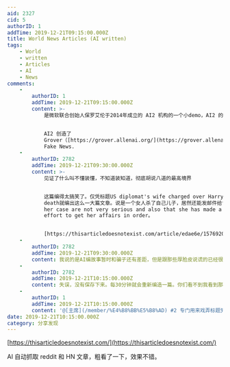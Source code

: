 ```yaml
---
aid: 2327
cid: 5
authorID: 1
addTime: 2019-12-21T09:15:00.000Z
title: World News Articles (AI written)
tags:
    - World
    - written
    - Articles
    - AI
    - News
comments:
    -
        authorID: 1
        addTime: 2019-12-21T09:15:00.000Z
        content: >-
            是微软联合创始人保罗艾伦于2014年成立的 AI2 机构的一个小demo，AI2 的使命是 AI for good。


            AI2 创造了
            Grover（[https://grover.allenai.org/](https://grover.allenai.org/)），用以对抗
            Fake News.
    -
        authorID: 2782
        addTime: 2019-12-21T09:30:00.000Z
        content: >-
            见证了什么叫不懂装懂，不知道装知道，彻底胡说八道的最高境界


            这篇编得太搞笑了。仅凭标题US diplomat's wife charged over Harry Dunn
            death就编出这么一大篇文章。说是一个女人杀了自己儿子，居然还能发邮件给记者，声称杀人罪不是很严重。the charges in
            her case are not very serious and also that she has made a very good
            effort to get her affairs in order。


            [https://thisarticledoesnotexist.com/article/edae6e/1576920088](https://thisarticledoesnotexist.com/article/edae6e/1576920088)
    -
        authorID: 2782
        addTime: 2019-12-21T09:30:00.000Z
        content: 我说的是AI编故事暂时和骗子还有差距，但是跟那些厚脸皮说谎的已经很接近了。
    -
        authorID: 2782
        addTime: 2019-12-21T10:15:00.000Z
        content: 失误，没有保存下来。每30分钟就会重新编造一篇。你们看不到我看到那篇好笑的了。
    -
        authorID: 1
        addTime: 2019-12-21T10:15:00.000Z
        content: '@[主席](/member/%E4%B8%BB%E5%B8%AD) #2 专门用来戏弄标题党'
date: 2019-12-21T10:15:00.000Z
category: 分享发现
---
```


[https://thisarticledoesnotexist.com/](https://thisarticledoesnotexist.com/)

AI 自动抓取 reddit 和 HN 文章，粗看了一下，效果不错。
